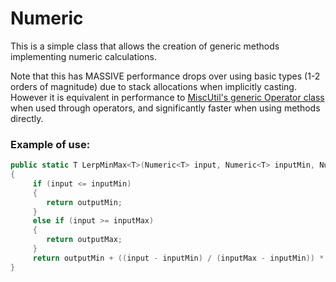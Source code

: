Numeric
=======

This is a simple class that allows the creation of generic methods implementing numeric calculations.

Note that this has MASSIVE performance drops over using basic types (1-2 orders of magnitude) due to stack allocations when implicitly casting. 
However it is equivalent in performance to [MiscUtil's generic Operator class](http://www.yoda.arachsys.com/csharp/miscutil/usage/genericoperators.html) when used through operators, and significantly faster when using methods directly.

### Example of use:

```C#
public static T LerpMinMax<T>(Numeric<T> input, Numeric<T> inputMin, Numeric<T> inputMax, Numeric<T> outputMin, Numeric<T> outputMax)
{
     if (input <= inputMin)
     {
        return outputMin;
     }
     else if (input >= inputMax)
     {
        return outputMax;
     }
     return outputMin + ((input - inputMin) / (inputMax - inputMin)) * (outputMax - outputMin);
}
```

